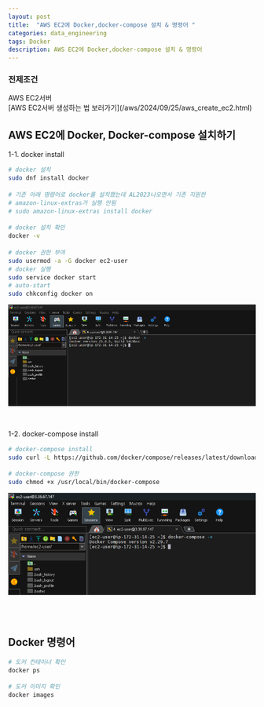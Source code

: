 ```yaml
---
layout: post
title:  "AWS EC2에 Docker,docker-compose 설치 & 명령어 "
categories: data_engineering
tags: Docker
description: AWS EC2에 Docker,docker-compose 설치 & 명령어
---
```

<h3>전제조건</h3>
AWS EC2서버<br>
[AWS EC2서버 생성하는 법 보러가기](/aws/2024/09/25/aws_create_ec2.html)

<h2>
    <span class = "jjw_h2_style">AWS EC2에 Docker, Docker-compose 설치하기</span>
</h2>
1-1. docker install

~~~bash
# docker 설치
sudo dnf install docker

# 기존 아래 명령어로 docker를 설치했는데 AL2023나오면서 기존 지원한
# amazon-linux-extras가 실행 안됨 
# sudo amazon-linux-extras install docker

# docker 설치 확인
docker -v 

# docker 권한 부여
sudo usermod -a -G docker ec2-user
# docker 실행
sudo service docker start
# auto-start 
sudo chkconfig docker on
~~~

![Xixia](/assets/images/aws/20240925dockerinstall1.png)


<br> 

1-2. docker-compose install

~~~bash
# docker-compose install
sudo curl -L https://github.com/docker/compose/releases/latest/download/docker-compose-$(uname -s)-$(uname -m) -o /usr/local/bin/docker-compose

# docker-compose 권한
sudo chmod +x /usr/local/bin/docker-compose
~~~

![Xixia](/assets/images/aws/20240925docker-composeinstall1.png)

<br>
<br> 

<h2>
    <span class = "jjw_h2_style">Docker 명령어 </span>
</h2>

~~~bash
# 도커 컨테이너 확인
docker ps

# 도커 이미지 확인
docker images

~~~



